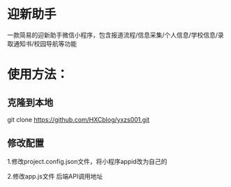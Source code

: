 # 迎新助手

一款简易的迎新助手微信小程序，包含报道流程/信息采集/个人信息/学校信息/录取通知书/校园导航等功能

# 使用方法：


## 克隆到本地

git clone https://github.com/HXCblog/yxzs001.git

## 修改配置

1.修改project.config.json文件，将小程序appid改为自己的


2.修改app.js文件 后端API调用地址

